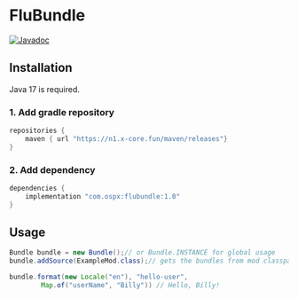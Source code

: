 # FluBundle
[![Javadoc](https://img.shields.io/badge/JavaDoc-Online-green)](https://osp54.github.io/FluBundle/javadoc/)
## Installation
Java 17 is required.
### 1. Add gradle repository
```groovy
repositories {
    maven { url "https://n1.x-core.fun/maven/releases"}
}
```
### 2. Add dependency
```groovy
dependencies {
    implementation "com.ospx:flubundle:1.0"
}
```
## Usage
```java
Bundle bundle = new Bundle();// or Bundle.INSTANCE for global usage
bundle.addSource(ExampleMod.class);// gets the bundles from mod classpath bundles folder

bundle.format(new Locale("en"), "hello-user", 
        Map.of("userName", "Billy")) // Hello, Billy!
```